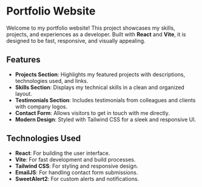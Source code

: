 # Portfolio Website

Welcome to my portfolio website! This project showcases my skills, projects, and experiences as a developer. Built with **React** and **Vite**, it is designed to be fast, responsive, and visually appealing.

## Features

- **Projects Section**: Highlights my featured projects with descriptions, technologies used, and links.
- **Skills Section**: Displays my technical skills in a clean and organized layout.
- **Testimonials Section**: Includes testimonials from colleagues and clients with company logos.
- **Contact Form**: Allows visitors to get in touch with me directly.
- **Modern Design**: Styled with Tailwind CSS for a sleek and responsive UI.

## Technologies Used

- **React**: For building the user interface.
- **Vite**: For fast development and build processes.
- **Tailwind CSS**: For styling and responsive design.
- **EmailJS**: For handling contact form submissions.
- **SweetAlert2**: For custom alerts and notifications.
